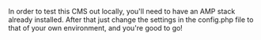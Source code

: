 In order to test this CMS out locally, you'll need to have an AMP stack already installed. After that just change the settings in the config.php
file to that of your own environment, and you're good to go!
